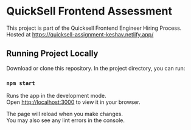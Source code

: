 # QuickSell Frontend Assessment

This project is part of the Quicksell Frontend Engineer Hiring Process. Hosted at https://quicksell-assignment-keshav.netlify.app/

## Running Project Locally

Download or clone this repository.
In the project directory, you can run:

### `npm start`

Runs the app in the development mode.\
Open [http://localhost:3000](http://localhost:3000) to view it in your browser.

The page will reload when you make changes.\
You may also see any lint errors in the console.

